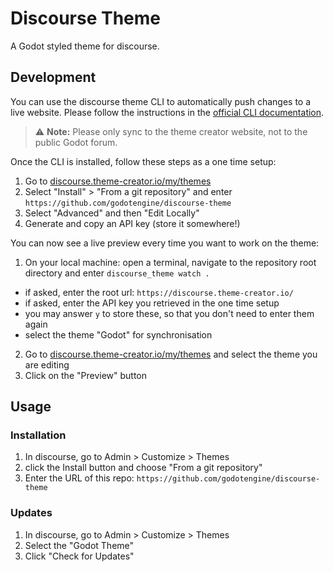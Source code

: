 # Discourse Theme
A Godot styled theme for discourse.


## Development

You can use the discourse theme CLI to automatically push changes to a live website.
Please follow the instructions in the [official CLI documentation](https://meta.discourse.org/t/install-the-discourse-theme-cli-console-app-to-help-you-build-themes/82950).

> ⚠️ **Note:** Please only sync to the theme creator website, not to the public Godot forum.

Once the CLI is installed, follow these steps as a one time setup:
1. Go to [discourse.theme-creator.io/my/themes](https://discourse.theme-creator.io/my/themes)
2. Select "Install" > "From a git repository" and enter `https://github.com/godotengine/discourse-theme`
3. Select "Advanced" and then "Edit Locally"
4. Generate and copy an API key (store it somewhere!)

You can now see a live preview every time you want to work on the theme:
1. On your local machine: open a terminal, navigate to the repository root directory and enter `discourse_theme watch .`
  - if asked, enter the root url: `https://discourse.theme-creator.io/`
  - if asked, enter the API key you retrieved in the one time setup
  - you may answer `y` to store these, so that you don't need to enter them again
  - select the theme "Godot" for synchronisation
2. Go to [discourse.theme-creator.io/my/themes](https://discourse.theme-creator.io/my/themes) and select the theme you are editing
3. Click on the "Preview" button


## Usage

### Installation
1. In discourse, go to Admin > Customize > Themes
2. click the Install button and choose "From a git repository"
3. Enter the URL of this repo: `https://github.com/godotengine/discourse-theme`

### Updates
1. In discourse, go to Admin > Customize > Themes
2. Select the "Godot Theme"
3. Click "Check for Updates"
